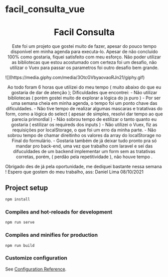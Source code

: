 # facil_consulta_vue
<h1 align="center">Facil Consulta</h1>



<p align="center">
Este foi um projeto que gostei muito de fazer, apesar do pouco tempo disponível em minha agenda para executa-lo.
Apesar de não concluído 100% como gostaria, fiquei satisfeito com meu esforço.
Não poder utilizar as bibliotecas que estou acostumado com certeza foi um desafio, não utilizar o Vuex para passar os parametros foi outro desafio bem grande.
</p>
![](https://media.giphy.com/media/3OtcGVbyaovaoRJn21/giphy.gif)
<p align="center">
  Ao todo foram 6 horas que utilizei do meu tempo ( muito abaixo do que eu gostaria de dar de atenção );
  Dificuldades que encontrei: 
  - Não utilizar bibliotecas ( porém gostei muito de explorar a lógica do js  puro )
  - Por ser uma semana cheia em minha agenda, o tempo foi um ponto chave das dificuldades.
  - Não tive tempo de realizar algumas mascaras e tratativas do form, como a lógica do select ( apesar de simples, resolvi dar tempo ao que parecia primordial ) 
  - Não sobrou tempo de estilizar o tanto quanto eu gostaria ( estilizar os requireds dos inputs ) 
  - Não utilizei o Vuex, fiz as requisições por localStorage, o que foi um erro da minha parte.
  - Não sobrou tempo de chamar direitinho os valores da array do localStorage no Final do formulário.
  - Gostaria também de já deixar tudo pronto pra só mandar pro back-end, uma vez que trabalho com laravel e sei das difuculdades de um backend implementar um form sem as tratativas corretas, porém, ( perdão pela repetitividade ), não houve tempo .
</p>

Obrigado des de já pela oportunidade, me dediquei bastante nessa semana ! 
Espero que gostem do meu trabalho, ass: Daniel Lima 08/10/2021
## Project setup
```
npm install
```

### Compiles and hot-reloads for development
```
npm run serve
```

### Compiles and minifies for production
```
npm run build
```

### Customize configuration
See [Configuration Reference](https://cli.vuejs.org/config/).
